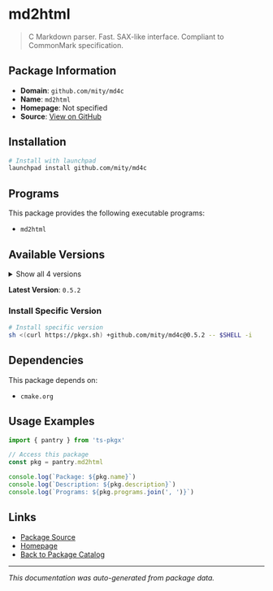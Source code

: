 # md2html

> C Markdown parser. Fast. SAX-like interface. Compliant to CommonMark specification.

## Package Information

- **Domain**: `github.com/mity/md4c`
- **Name**: `md2html`
- **Homepage**: Not specified
- **Source**: [View on GitHub](https://github.com/pkgxdev/pantry/tree/main/projects/github.com/mity/md4c/package.yml)

## Installation

```bash
# Install with launchpad
launchpad install github.com/mity/md4c
```

## Programs

This package provides the following executable programs:

- `md2html`

## Available Versions

<details>
<summary>Show all 4 versions</summary>

- `0.5.2`, `0.5.1`, `0.5.0`, `0.4.8`

</details>

**Latest Version**: `0.5.2`

### Install Specific Version

```bash
# Install specific version
sh <(curl https://pkgx.sh) +github.com/mity/md4c@0.5.2 -- $SHELL -i
```

## Dependencies

This package depends on:

- `cmake.org`

## Usage Examples

```typescript
import { pantry } from 'ts-pkgx'

// Access this package
const pkg = pantry.md2html

console.log(`Package: ${pkg.name}`)
console.log(`Description: ${pkg.description}`)
console.log(`Programs: ${pkg.programs.join(', ')}`)
```

## Links

- [Package Source](https://github.com/pkgxdev/pantry/tree/main/projects/github.com/mity/md4c/package.yml)
- [Homepage](#)
- [Back to Package Catalog](../../../package-catalog.md)

---

*This documentation was auto-generated from package data.*
